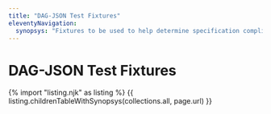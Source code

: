 ```yaml
---
title: "DAG-JSON Test Fixtures"
eleventyNavigation:
  synopsys: "Fixtures to be used to help determine specification compliance for implementations"
---
```


DAG-JSON Test Fixtures
==========

{% import "listing.njk" as listing %}
{{ listing.childrenTableWithSynopsys(collections.all, page.url) }}

